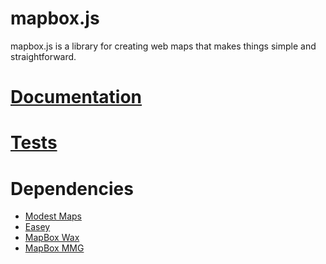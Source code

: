 # mapbox.js

mapbox.js is a library for creating web maps that makes things simple and straightforward.

# [Documentation](https://github.com/mapbox/mapbox.js/wiki/Documentation)

# [Tests](http://mapbox.com/mapbox.js/test/)

# Dependencies

* [Modest Maps](http://modestmaps.com/)
* [Easey](http://mapbox.com/easey/)
* [MapBox Wax](http://mapbox.com/wax/)
* [MapBox MMG](http://mapbox.com/mmg/)
